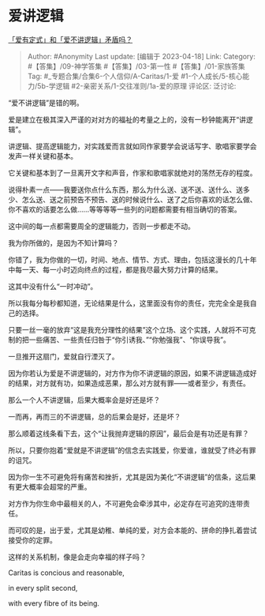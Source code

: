 # 爱讲逻辑
[「爱有定式」和「爱不讲逻辑」矛盾吗？](https://www.zhihu.com/question/595757505/answer/2985821195)

> Author: #Anonymity
> Last update: [编辑于 2023-04-18]
> Link:
> Category: #【答集】/09-神学答集 #【答集】/03-第一性 #【答集】/01-家族答集
> Tag: #_专题合集/合集6-个人信仰/A-Caritas/1-爱 #1-个人成长/5-核心能力/5b-学逻辑 #2-亲密关系/1-交往准则/1a-爱的原理
> 评论区:
> 泛讨论:

“爱不讲逻辑”是错的啊。

爱是建立在极其深入严谨的对对方的福祉的考量之上的，没有一秒钟能离开“讲逻辑”。

讲逻辑、提高逻辑能力，对实践爱而言就如同作家要学会说话写字、歌唱家要学会发声一样关键和基本。

它关键和基本到了一旦离开文字和声音，作家和歌唱家就绝对的荡然无存的程度。

说得朴素一点——我要送你点什么东西，那么为什么送、送不送、送什么、送多少、怎么送、送之前预告不预告、送的时候说什么、送了之后你喜欢的话怎么做、你不喜欢的话要怎么做……等等等等一些列的问题都需要有相当确切的答案。

这中间的每一点都需要周全的逻辑能力，否则一步都走不动。

我为你所做的，是因为不知计算吗？

你错了，我为你做的一切，时间、地点、情节、方式、理由，包括这漫长的几十年中每一天、每一小时迈向终点的过程，都是我尽最大努力计算的结果。

这其中没有什么“一时冲动”。

所以我每分每秒都知道，无论结果是什么，这里面没有你的责任，完完全全是我自己的选择。

只要一丝一毫的放弃“这是我充分理性的结果”这个立场、这个实践，人就将不可克制的把一些痛苦、一些责任归咎于“你引诱我、”“你勉强我”、“你误导我”。

一旦推开这扇门，爱就自行湮灭了。

因为你若认为爱是不讲逻辑的，对方作为你不讲逻辑的原因，如果不讲逻辑造成好的结果，对方就有功，如果造成恶果，那么对方就有罪——或者至少，有责任。

那么一个人不讲逻辑，后果大概率会是好还是坏？

一而再，再而三的不讲逻辑，总的后果会是好，还是坏？

那么顺着这线条看下去，这个“让我抛弃逻辑的原因”，最后会是有功还是有罪？

所以，只要你抱着“爱就是不讲逻辑”的信念去实践爱，你爱谁，谁就受了终必有罪的诅咒。

因为你一生不可避免将有痛苦和挫折，尤其是因为美化“不讲逻辑”的信条，这后果有更大概率会超常的严重。

对方作为你生命中最相关的人，不可避免会牵涉其中，必定存在可追究的连带责任。

而可叹的是，出于爱，尤其是幼稚、单纯的爱，对方会本能的、拼命的挣扎着尝试接受你的定罪。

这样的关系机制，像是会走向幸福的样子吗？

Caritas is concious and reasonable,

in every split second,

with every fibre of its being.
